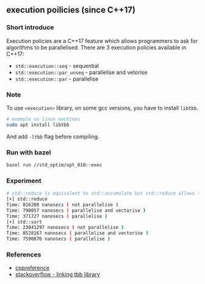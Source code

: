## execution poilicies (since C++17)

### Short introduce
Execution policies are a C++17 feature which allows programmers to ask for algorithms to be parallelised. There are 3 execution policies available in C++17:
- `std::execution::seq` - sequential
- `std::execution::par_unseq` - parallelise and vetorise
- `std::execution::par` - parallelise

### Note
To use `<execution>` library, on some gcc versions, you have to install `libtbb`.  
```bash
# example on linux machines
sudo apt install libtbb
```
And add `-ltbb` flag before compiling. 

### Run with bazel
```bash
bazel run //std_optim/opt_010::exec
```

### Experiment
```bash
# std::reduce is equivalent to std::accumulate but std::reduce allows to apply parallel execution policy.
[+] std::reduce
Time: 816208 nanosecs ( not parallelise )
Time: 790057 nanosecs ( parallelise and vectorise )
Time: 371727 nanosecs ( parallelise )
[+] std::sort
Time: 23041297 nanosecs ( not parallelise )
Time: 8528167 nanosecs ( parallelise and vectorise )
Time: 7590876 nanosecs ( parallelise )
```

### References
- [cppreference](https://en.cppreference.com/w/cpp/algorithm/execution_policy_tag)
- [stackoverflow - linking tbb library](https://stackoverflow.com/a/36535986)
